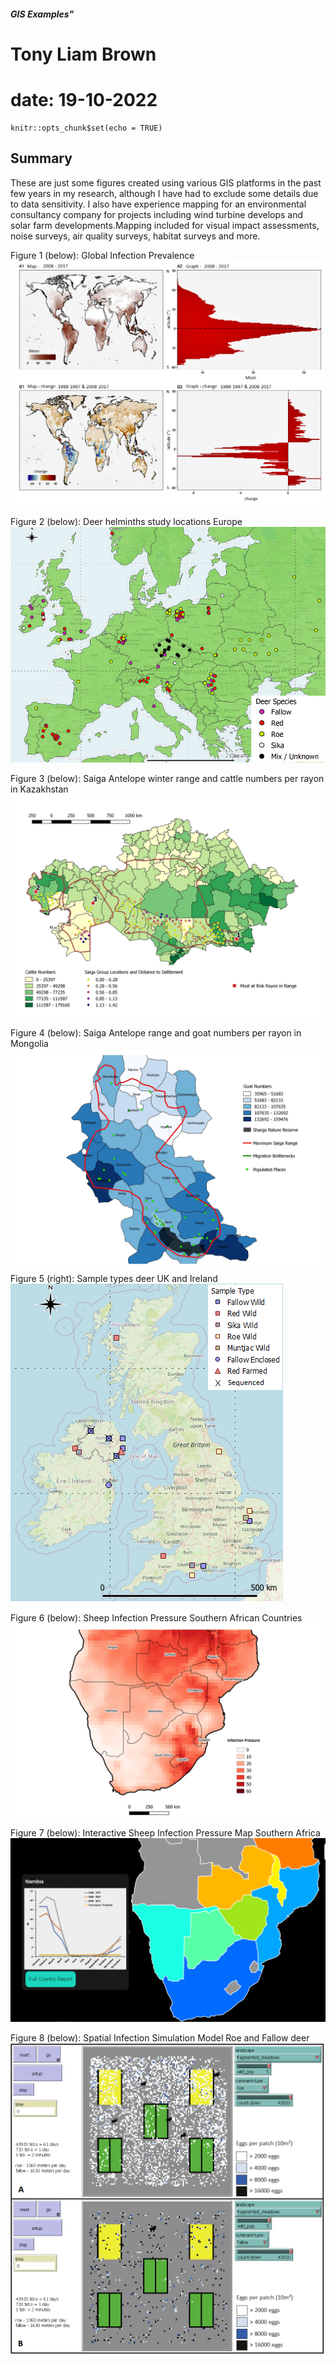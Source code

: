 
##### GIS Examples"
# Tony Liam Brown
# date: 19-10-2022

```{r setup, include=FALSE}
knitr::opts_chunk$set(echo = TRUE)
```

## Summary

These are just some figures created using various GIS platforms in the past few years in my research, although I have had to exclude some details due to data sensitivity. I also have experience mapping for an environmental consultancy company for projects including wind turbine develops and solar farm developments.Mapping included for visual impact assessments, noise surveys, air quality surveys, habitat surveys and more.


Figure 1 (below): Global Infection Prevalence
![](https://raw.githubusercontent.com/tonysdatamodels/tonys_gis_portfolio/main/docs/Global%20Infection%20Figure.png)

Figure 2 (below): Deer helminths study locations Europe
![](https://raw.githubusercontent.com/tonysdatamodels/tonys_gis_portfolio/main/docs/Deer%20Helminth%20Studies%20Europe.png)

Figure 3 (below): Saiga Antelope winter range and cattle numbers per rayon in Kazakhstan
![](https://raw.githubusercontent.com/tonysdatamodels/tonys_gis_portfolio/main/docs/Saiga%20Range%20and%20Livestock%20Numbers%20Kazakhstan.png)

Figure 4 (below): Saiga Antelope range and goat numbers per rayon in Mongolia
![](https://raw.githubusercontent.com/tonysdatamodels/tonys_gis_portfolio/main/docs/Saiga%20Range%20and%20Livestock%20Numbers%20Mongolia.png)
Figure 5 (right): Sample types deer UK and Ireland
![](https://raw.githubusercontent.com/tonysdatamodels/tonys_gis_portfolio/main/docs/Sample%20Types%20Deer%20UK%20Ireland.png)


Figure 6 (below): Sheep Infection Pressure Southern African Countries
![](https://raw.githubusercontent.com/tonysdatamodels/tonys_gis_portfolio/main/docs/Infection%20Pressure%20Southern%20Africa.png)


Figure 7 (below): Interactive Sheep Infection Pressure Map Southern Africa
![](https://raw.githubusercontent.com/tonysdatamodels/tonys_gis_portfolio/main/docs/Interactive%20Infection%20Map.png)


Figure 8 (below): Spatial Infection Simulation Model Roe and Fallow deer
![](https://raw.githubusercontent.com/tonysdatamodels/tonys_gis_portfolio/main/docs/Spatial%20Simulation%20Model.png)
